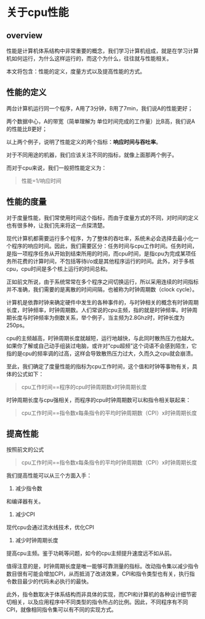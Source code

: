 # 关于cpu性能

## overview

性能是计算机体系结构中非常重要的概念，我们学习计算机组成，就是在学习计算机如何运行，为什么这样运行的，而这个为什么，往往就与性能相关。

本文将包含：性能的定义，度量方式以及提高性能的方式。

## 性能的定义

两台计算机运行同一个程序，A用了3分钟，B用了7min，我们说A的性能更好；

两个数据中心，A的带宽（简单理解为 单位时间完成的工作量）比B高，我们说A的性能比B更好；

以上两个例子，说明了性能定义的两个指标：**响应时间与吞吐率**。

对于不同用途的机器，我们应该关注不同的指标，就像上面那两个例子。

而对于cpu来说，我们一般把性能定义为：

> 性能=1/响应时间
> 

## 性能的度量

对于度量性能，我们常使用时间这个指标，而由于度量方式的不同，对时间的定义也有很多种，让我们先来将这一点探清楚。

现代计算机都需要运行多个程序，为了整体的吞吐率，系统未必会选择去最小化一个程序的响应时间。因此，我们需要区分：任务时间与cpu工作时间。任务时间，是指一项程序任务从开始到结束所用的时间，而cpu时间，是指cpu为完成某项任务所花费的计算时间，不包括等待i/o或是其他程序运行的时间。此外，对于多核cpu，cpu时间是多个核上运行的时间总和。

正如前文所说，由于系统常常在多个程序之间切换运行，所以采用连续的时间指标并不准确，我们需要的是离散的时间间隔，也被称为时钟周期数（clock cycle）。

计算机是依靠时钟来确定硬件中发生的各种事件的，与时钟相关的概念有时钟周期长度，时钟频率，时钟周期数。人们常说的cpu主频，指的就是时钟频率。时钟周期长度与时钟频率为倒数关系，举个例子，当主频为2.8Ghz时，时钟长度为250ps。

cpu的主频越高，时钟周期长度就越短，运行地越快，与此同时散热压力也越大。如果你了解或自己动手组装过电脑，或许对“cpu超频”这个词语不会感到陌生，它指的是cpu的频率调的过高，这样会导致散热压力过大，久而久之cpu就会崩溃。

至此，我们确定了度量性能的指标为cpu工作时间，这个值和时钟等事物有关，具体的公式如下：

> cpu工作时间==程序的cpu时钟周期数x时钟周期长度
> 

时钟周期长度与cpu强相关，而程序的cpu时钟周期数可以和指令相关联起来：

> cpu工作时间==指令数x每条指令的平均时钟周期数（CPI）x时钟周期长度
> 

## 提高性能

按照前文的公式

> cpu工作时间==指令数x每条指令的平均时钟周期数（CPI）x时钟周期长度
> 

我们提高性能可以从三个方面入手：

1. 减少指令数

和编译器有关。

1. 减少CPI

现代cpu会通过流水线技术，优化CPI

1. 减少时钟周期长度

提高cpu主频。鉴于功耗等问题，如今的cpu主频提升速度远不如从前。

值得注意的是，时钟周期长度是唯一能够可靠测量的指标。改动指令集以减少指令数目很有可能会增加CPI，从而抵消了改进效果，CPI和指令类型也有关，执行指令数目最少的代码未必执行的最快。

此外，指令数取决于体系结构而非具体的实现，而CPI和计算机的各种设计细节密切相关，以及应用程序中不同类型的指令所占的比例。因此，不同程序有不同CPI，就像相同指令集可以有不同的实现方式。
